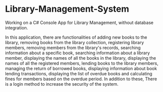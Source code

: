 # Library-Management-System
Working on a C# Console App for Library Management, without database integration.

In this application, there are functionalities of adding new books to the library, removing books from the library collection, registering library members, removing members from the library's records, searching information about a specific book, searching information about a library member, displaying the names of all the books in the library, displaying the names of all the registered members, lending books to the library members, managing the return of borrowed books, displaying information about book lending transactions, displaying the list of overdue books and calculating fines for members based on the overdue period. In addition to these, There is a login method to increase the security of the system.


